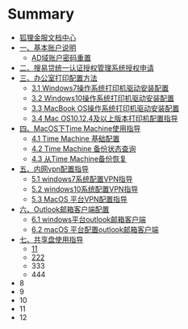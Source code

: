 # Summary

* [狐狸金服文档中心](README.md)
* [一、基本账户说明](chapter1.md)
  * [AD域账户密码重置](chapter1/11.md)
* [二、搜易贷统一认证授权管理系统授权申请](2.md)
* [三、办公室打印配置方法](3.md)
  * [3.1 Windows7操作系统打印机驱动安装配置](3/1.md)
  * [3.2 Windows10操作系统打印机驱动安装配置](3/windows10cao-zuo-xi-tong-da-yin-ji-qu-dong-an-zhuang-pei-zhi.md)
  * [3.3 MacBook OS操作系统打印机驱动安装配置](3/3.md)
  * [3.4 Mac OS10.12.4及以上版本打印机配置指导](3/macos-sierra-10124ji-yi-shang-ban-ben-da-yin-ji-pei-zhi-zhi-dao.md)
* [四、MacOS下Time Machine使用指导](4.md)
  * [4.1 Time Machine 基础配置](4/1.md)
  * [4.2 Time Machine 备份状态查询](4/2-time-machine-bei-fen-zhuang-tai-cha-xun.md)
  * [4.3 从Time Machine备份恢复](4/3-cong-time-machine-bei-fen-hui-fu.md)
* [五、内网vpn配置指导](5.md)
  * [5.1 windows7系统配置VPN指导](5/1.md)
  * [5.2 windows10系统配置VPN指导](5/2.md)
  * [5.3 MacOS 平台VPN配置指导](5/3.md)
* [六、Outlook邮箱客户端配置](6.md)
  * [6.1 windows平台outlook邮箱客户端](6/1.md)
  * [6.2 macOS 平台配置outlook邮箱客户端](6/2.md)
* [七、共享盘使用指导](1.md)
  * [11](1/11.md)
  * [222](1/222.md)
  * 333
  * 444
* 8
* 9
* 10
* 11
* 12

